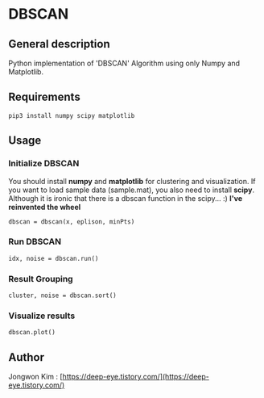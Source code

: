 # DBSCAN

## General description

Python implementation of 'DBSCAN' Algorithm using only Numpy and Matplotlib.

## Requirements

    pip3 install numpy scipy matplotlib
    
## Usage

### Initialize DBSCAN

You should install **numpy** and **matplotlib** for clustering and visualization. If you want to load sample data (sample.mat), you also need to install **scipy**. Although it is ironic that there is a dbscan function in the scipy... :) **I've reinvented the wheel**

    dbscan = dbscan(x, eplison, minPts)
    
### Run DBSCAN


    idx, noise = dbscan.run()

### Result Grouping

    cluster, noise = dbscan.sort()

### Visualize results

    dbscan.plot()

## Author

Jongwon Kim : [https://deep-eye.tistory.com/](https://deep-eye.tistory.com/)